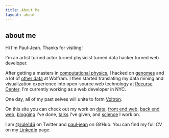 ```yaml
---
title: About Me
layout: about
---
```


## about me

Hi I'm Paul-Jean. Thanks for visiting!

I'm an artist turned actor turned physicist turned data hacker turned web developer.

After getting a masters in [computational physics](science/), I hacked on
[genomes](data/wolfram-alpha-genomics.html) and a lot of [other data](data/) at Wolfram.
I then started translating my data mining and visualization experience into
open-source web technology at [Recurse Center](talks/). I'm currently working as a web
developer in NYC.

One day, all of my past selves will unite to form [Voltron](https://www.youtube.com/watch?v=tZZv5Z2Iz_s).

On this site you can check out my work on [data](data/), [front end web](frontend/),
[back end web](backend/), [blogging](writing/) I've done, [talks](talks/) I've given,
and [science](science/) I work on.

I am [@rule146](https://twitter.com/rule146) on Twitter and
[paul-jean](https://github.com/paul-jean) on GitHub. You can find my full CV on my
[LinkedIn](https://www.linkedin.com/in/pauljeanletourneau) page.

